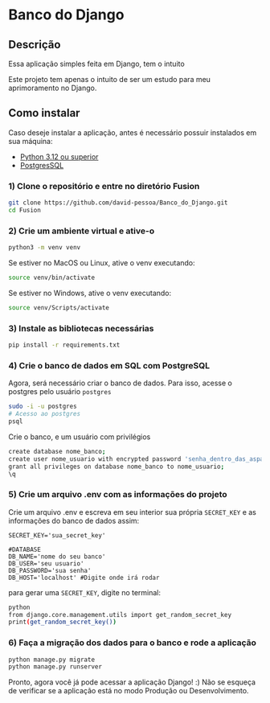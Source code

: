 # Banco do Django

## Descrição
Essa aplicação simples feita em Django, tem o intuito

Este projeto tem apenas o intuito de ser um estudo para meu aprimoramento no Django.

## Como instalar
Caso deseje instalar a aplicação, antes é necessário possuir instalados em sua máquina:
* <a href="https://www.python.org/downloads/">Python 3.12 ou superior</a>
* <a href="https://www.postgresql.org/download/">PostgresSQL</a>

### 1) Clone o repositório e entre no diretório Fusion
```sh
git clone https://github.com/david-pessoa/Banco_do_Django.git
cd Fusion
```

### 2) Crie um ambiente virtual e ative-o
```sh
python3 -m venv venv
```

Se estiver no MacOS ou Linux, ative o venv executando:
```sh
source venv/bin/activate
```

Se estiver no Windows, ative o venv executando:
```sh
source venv/Scripts/activate
```

### 3) Instale as bibliotecas necessárias
```sh
pip install -r requirements.txt
```

### 4) Crie o banco de dados em SQL com PostgreSQL
Agora, será necessário criar o banco de dados. Para isso, acesse o postgres pelo usuário `postgres`
```sh
sudo -i -u postgres
# Acesso ao postgres
psql
```

Crie o banco, e um usuário com privilégios
```sh
create database nome_banco;
create user nome_usuario with encrypted password 'senha_dentro_das_aspas_simples';
grant all privileges on database nome_banco to nome_usuario;
\q
```

### 5) Crie um arquivo .env com as informações do projeto
Crie um arquivo .env e escreva em seu interior sua própria `SECRET_KEY` e as informações do banco de dados assim:
```
SECRET_KEY='sua_secret_key'

#DATABASE
DB_NAME='nome do seu banco'
DB_USER='seu usuario'
DB_PASSWORD='sua senha'
DB_HOST='localhost' #Digite onde irá rodar
```
para gerar uma `SECRET_KEY`, digite no terminal:
```sh
python
from django.core.management.utils import get_random_secret_key
print(get_random_secret_key())
```

### 6) Faça a migração dos dados para o banco e rode a aplicação
```sh
python manage.py migrate
python manage.py runserver
```

Pronto, agora você já pode acessar a aplicação Django! :) Não se esqueça de verificar se a aplicação está no modo Produção ou Desenvolvimento.
